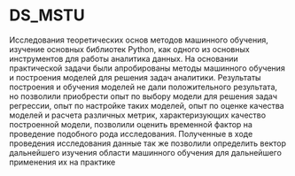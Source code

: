 # DS_MSTU
Исследования теоретических основ методов машинного обучения, изучение основных библиотек Python, как одного из основных инструментов для работы аналитика данных. 
На основании практической задачи были апробированы методы машинного обучения и построения моделей для решения задач аналитики.
Результаты построения и обучения моделей не дали положительного результата, но позволили приобрести опыт по выбору модели для решения задач регрессии, опыт по настройке таких моделей, опыт по оценке качества моделей и расчета различных метрик, характеризующих качество построенной модели, позволили оценить временной фактор на проведение подобного рода исследования. Полученные в ходе проведения исследования данные так же позволили определить вектор дальнейшего изучения области машинного обучения для дальнейшего применения их на практике
